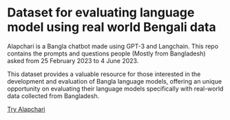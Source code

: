 # Dataset for evaluating language model using real world Bengali data

Alapchari is a Bangla chatbot made using GPT-3 and Langchain. This repo contains the prompts and questions people (Mostly from Bangladesh) asked from 25 February 2023 to 4 June 2023.

This dataset provides a valuable resource for those interested in the development and evaluation of Bangla language models, offering an unique opportunity on evaluating their language models specifically with real-world data collected from Bangladesh. 

[Try Alapchari](http://chatrik.org/alapchari)
